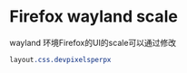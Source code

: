 # Firefox wayland scale

wayland 环境Firefox的UI的scale可以通过修改
```css
layout.css.devpixelsperpx
```
<!--more-->

